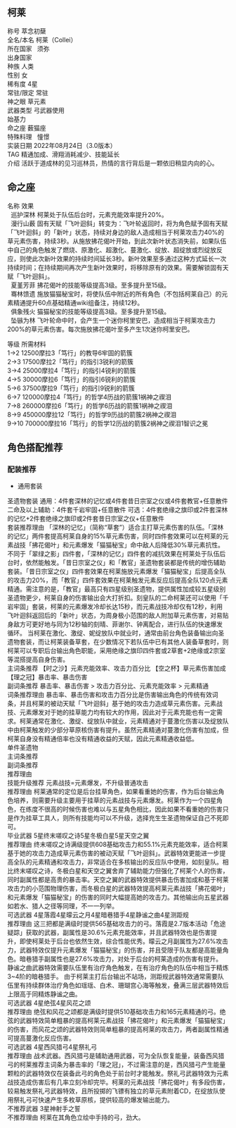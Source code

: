柯莱
--

  
称号 萃念初蘖  
全名/本名 柯莱（Collei）  
所在国家   须弥    
出身国家  
种族 人类  
性别 女  
稀有度 4星  
常驻/限定 常驻  
神之眼 草元素  
武器类型 弓武器使用  
始基力  
命之座 薮猫座  
特殊料理   憧憬    
实装日期 2022年08月24日（3.0版本）  
TAG 精通加成、滑翔消耗减少、技能延长  
介绍 活跃于道成林的见习巡林员，热情的言行背后是一颗依旧稍显内向的心。

  

  

  

命之座
---

  
名称 效果  
  巡护深林 柯莱处于队伍后台时，元素充能效率提升20%。  
  漫行山薮 固有天赋「飞叶迴斜」转变为：飞叶轮返回时，将为角色赋予固有天赋「飞叶迴斜」的「新叶」状态，持续对身边的敌人造成相当于柯莱攻击力40%的草元素伤害，持续3秒。从施放拂花偈叶开始，到此次新叶状态消失前，如果队伍中自己的角色触发了燃烧、原激化、超激化、蔓激化、绽放、超绽放或烈绽放反应，则使此次新叶效果的持续时间延长3秒。新叶效果至多通过这种方式延长一次持续时间；在持续期间再次产生新叶效果时，将移除原有的效果。需要解锁固有天赋「飞叶迴斜」。  
  夏堇芳菲 拂花偈叶的技能等级提高3级。至多提升至15级。  
  骞林馈遗 施放猫猫秘宝时，将使队伍中附近的所有角色（不包括柯莱自己）的元素精通提升60点基础精通wiki组备注，持续12秒。  
  俱象残火 猫猫秘宝的技能等级提高3级。至多提升至15级。  
  坠镞为林 飞叶轮命中时，会产生一个迷你柯里安巴，造成相当于柯莱攻击力200%的草元素伤害。每次施放拂花偈叶至多产生1次迷你柯里安巴。

  

  
等级 所需材料  
1→2 12500摩拉3「笃行」的教导6牢固的箭簇  
2→3 17500摩拉2「笃行」的指引3锐利的箭簇  
3→4 25000摩拉4「笃行」的指引4锐利的箭簇  
4→5 30000摩拉6「笃行」的指引6锐利的箭簇  
5→6 37500摩拉9「笃行」的指引9锐利的箭簇  
6→7 120000摩拉4「笃行」的哲学4历战的箭簇1祸神之禊泪  
7→8 260000摩拉6「笃行」的哲学6历战的箭簇1祸神之禊泪  
8→9 450000摩拉12「笃行」的哲学9历战的箭簇2祸神之禊泪  
9→10 700000摩拉16「笃行」的哲学12历战的箭簇2祸神之禊泪1智识之冕

  

角色搭配推荐
------

### 配装推荐

  

*   通用套装

  
圣遗物套装 通用：4件套深林的记忆或4件套昔日宗室之仪或4件套教官+任意散件 二命及以上辅助：4件套千岩牢固+任意散件 可选：4件套绝缘之旗印或2件套深林的记忆+2件套绝缘之旗印或2件套昔日宗室之仪+任意散件  
套装推荐理由 「深林的记忆」（简称“草套”）适合主打草元素伤害的队伍。「深林的记忆」两件套提高柯莱自身的15%草元素伤害，同时四件套效果可以在柯莱的元素战技「拂花偈叶」和元素爆发「猫猫秘宝」命中敌人后降低30%草元素抗性。不同于「翠绿之影」四件套，「深林的记忆」四件套的减抗效果在柯莱处于队伍后台时，依然能触发。「昔日宗室之仪」和「教官」圣遗物套装都是传统的增伤辅助套装。「昔日宗室之仪」四件套效果在柯莱施放元素爆发「猫猫秘宝」后提高全队的攻击力20%，而「教官」四件套效果在柯莱触发元素反应后提高全队120点元素精通。需注意的是，「教官」最高只有四星级别圣遗物，提供属性加成较五星级别圣遗物更少，柯莱自身的伤害输出会大打折扣。刻皇队的二命柯莱还可以使用「千岩牢固」套装，柯莱的元素爆发冷却长达15秒，而元素战技冷却仅有12秒，利用飞叶迴斜返回后的「新叶」状态，为周身极小范围的敌人附加草元素伤害，对易贴身敌方可更好地与同为12秒轴的刻晴、菲谢尔、钟离配合，进行队伍的快速爆发循环。 当柯莱在激化、激绽、妮绽放队中就业时，通常由前台角色装备输出向圣遗物套装，而让柯莱装备草套，在少数情况下若队伍中已有其他人装备草套时，则柯莱可以专职后台输出角色职能，采用绝缘之旗印四件套或2草套+2绝缘或2宗室等混搭提高自身伤害。  
主词条推荐 【时之沙】元素充能效率、攻击力百分比 【空之杯】草元素伤害加成 【理之冠】暴击率、暴击伤害  
副词条推荐 暴击率、暴击伤害 > 攻击力百分比、元素充能效率 > 元素精通  
词条推荐理由 暴击率、暴击伤害和攻击力百分比是伤害输出角色的传统有效词条，并且柯莱的被动天赋「飞叶迴斜」基于她的攻击力造成草元素伤害。元素战技、元素爆发对于她的挂草能力均有较大的作用，因此对于元素充能也有一定需求。柯莱通常在激化、激绽、绽放队中就业，元素精通对于蔓激化伤害以及绽放队中由柯莱触发的少部分草原核伤害有提升。虽然元素精通对蔓激化伤害有加成，但柯莱自身没有精通倍率也没有精通收益的天赋，因此元素精通收益低。  
单件圣遗物  
主词条推荐  
副词条推荐  
推荐理由  
技能升级推荐 元素战技=元素爆发，不升级普通攻击  
推荐理由 柯莱通常的定位是后台挂草角色，如果看重她的伤害，作为后台输出角色培养，则需要升级主要用于挂草的元素战技与元素爆发。柯莱作为一个四星角色，在练度不很高的时候伤害也难以与五星角色相比，因此如果不看重她的伤害只是作为挂草工具人，则所有技能均可以不升级，选择充生生圣遗物保证自己不死即可。  
毕业武器 5星终末嗟叹之诗5星冬极白星5星天空之翼  
推荐理由 终末嗟叹之诗满级提供608基础攻击力和55.1%元素充能效率，适合柯莱基于她的攻击力造成草元素伤害的被动天赋「飞叶迴斜」。武器特效更能进一步提高全队的元素精通和攻击力，非常适合在多核输出的反应队中使用，如刻皇队。相比终末嗟叹之诗，冬极白星和天空之翼舍弃了辅助能力但强化了柯莱个人的伤害，同时副属性都是高贵的暴击率。天空之翼的武器特效提供暴击伤害加成和基于柯莱攻击力的小范围物理伤害，而冬极白星的武器特效提高柯莱元素战技「拂花偈叶」和元素爆发「猫猫秘宝」的伤害的同时大幅提高她的攻击力。其他输出向五星武器如若水、猎人之径等同理，不一一列举。  
可选武器 4星落霞4星曚云之月4星暗巷猎手4星静谧之曲4星测距规  
推荐理由 这三把都是满级时提供565基础攻击力的弓。落霞是2.7版本活动「危途疑踪」获取的武器，副属性是30.6%元素充能效率，并且武器特效也是伤害提升，即使柯莱处于后台也依然生效，综合性能优秀。曚云之月副属性为27.6%攻击力，武器特效仅提升元素爆发「猫猫秘宝」的伤害，并且受限于队友都是高能量角色。暗巷猎手副属性也是27.6%攻击力，对处于后台的柯莱造成的伤害有提升。 静谧之曲武器特效需要队伍里有治疗角色触发，在有治疗角色的队伍中相当于精炼3~4阶的暗巷猎手。 由于柯莱主打后台输出不站场，测距规武器特效通常需要队伍里有持续群体治疗角色如瑶瑶、白术、珊瑚宫心海等触发，叠满三层武器特效后上限高于同精炼静谧之曲。  
可选武器 4星绝弦4星风花之颂  
推荐理由 绝弦和风花之颂都是满级时提供510基础攻击力和165元素精通的弓。绝弦的武器特效简单粗暴的提高柯莱元素战技「拂花偈叶」和元素爆发「猫猫秘宝」的伤害，而风花之颂的武器特效则简单粗暴的提高柯莱的攻击力，两者副属性精通可提高蔓激化反应伤害。  
可选武器 4星西风猎弓4星祭礼弓  
推荐理由 战术武器。西风猎弓是辅助通用武器，可为全队恢复能量，装备西风猎弓的柯莱推荐主词条为暴击率的「理之冠」，不过需注意的是，西风猎弓产生能量颗粒的武器特效仅在装备此弓的角色处于前台时才能触发。祭礼弓武器特效为元素战技造成伤害后有几率立刻冷却完毕。柯莱的元素战技「拂花偈叶」有多段伤害，较易触发祭礼弓武器特效，且所投掷的飞镖有独立的草元素附着CD，在绽放队使用祭礼弓可快速产生多枚草原核，提供较高的爆发输出能力。  
不推荐武器 3星神射手之誓  
不推荐理由 柯莱在其角色立绘中手持的弓，劲大。